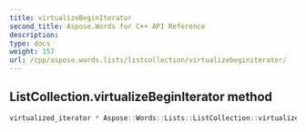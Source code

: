 ```yaml
---
title: virtualizeBeginIterator
second_title: Aspose.Words for C++ API Reference
description: 
type: docs
weight: 157
url: /cpp/aspose.words.lists/listcollection/virtualizebeginiterator/
---
```

## ListCollection.virtualizeBeginIterator method




```cpp
virtualized_iterator * Aspose::Words::Lists::ListCollection::virtualizeBeginIterator() override
```


